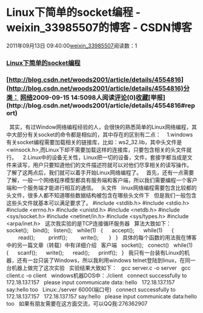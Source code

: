 # Linux下简单的socket编程 - weixin_33985507的博客 - CSDN博客
2011年09月13日 09:40:00[weixin_33985507](https://me.csdn.net/weixin_33985507)阅读数：1

### [Linux下简单的socket编程](http://blog.csdn.net/woods2001/article/details/4554816)
### [http://blog.csdn.net/woods2001/article/details/4554816](http://blog.csdn.net/woods2001/article/details/4554816)分类： [网络](http://blog.csdn.net/woods2001/article/category/571484)2009-09-15 14:5098人阅读[评论](http://blog.csdn.net/woods2001/article/details/4554816#comments)(0)[收藏](http://www.cnblogs.com/moonvan/admin/javascript:void(0);)[举报](http://blog.csdn.net/woods2001/article/details/4554816#report)
  其实，有过Window网络编程经验的人，会很快的熟悉简单的Linux网络编程，其中大部分有关socket的命令都是相似的，其中存在的区别有二点：
   1.windows有关socket编程需要加载相关的链接库，比如：ws2_32.lib，其中头文件是<winsock.h>,而Linux下却不需要加载这样的连接库，只要包含相关的头文件就行。
   2.Linux中的设备无关性，Linux把一切的设备，文件，套接字都当成是文件来读写，用户只要知道他们的文件描述符就可以对他们尽享相关的读写操作。
  了解了这两点后，我们就可以着手开始Linux网络编程了。
  首先，还有一点需要了解，一般一个网络程序模型都具有服务端和客户端，所以我们需要编程一个客户端和一个服务端才能进行相互的通信。
  头文件
  linux网络编程需要包含比较都的头文件，很多人都不知道哪些数据结构被包含在哪些头文件下
  但是我们一般包含这些头文件就基本可以满足要求了。
#include <stdlib.h>
#include <stdio.h>
#include <errno.h>
#include <unistd.h>
#include <netdb.h>
#include <sys/socket.h>
#include <netinet/in.h>
#include <sys/types.h>
#include <arpa/inet.h>
  这次我实验的是TCP连接循环服务器
  算法大致如下：
  socket();
  bind();
  listen();
  while(1)
  {
     accept();
     while(1)
     {
        read();
        printf();
        write(); 
     }
  }
  具体的每个函数的用法我在博客中的另一篇文章（转载）中有详细介绍
  客户端
  socket();
  conect()
  while(1)
  {
     scanf();
     write();
     read();
     printf();
  }
  我只有一台装有Linux的机器，还有一台只装了Windows，所以我利用windows telnet登陆到linux，在同一台机器上做完了这次实验
  实验结果大致如下：
  gcc server.c -o server
  gcc client.c -o client
  windows机器DOS中：./client
  connect successfully to 172.18.137.157
  please input communicate data: hello
  172.18.137.157 say:hello too
  Linux:./server 6000(端口号)
  connect successfully to 172.18.137.157
  172.18.137.157 say:hello
  please input communicate data:hello too
  如果有朋友需要在这方面交流，可以QQ我:276362907
